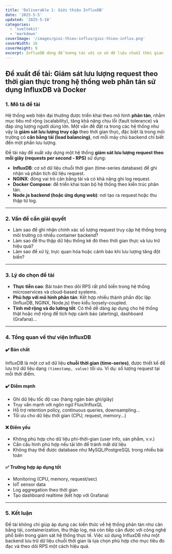 ```yaml
---
title: 'Deliverable 1: Giới thiệu InfluxDB'
date: '2025-5-5'
updated: '2025-5-18'
categories:
  - 'sveltekit'
  - 'markdown'
coverImage: '/images/gioi-thieu-influx/gioi-thieu-influx.png'
coverWidth: 16
coverHeight: 9
excerpt: InfluxDB dùng để tương tác với cơ sở dữ liệu chuỗi thời gian ...
---
```


## Đề xuất đề tài: Giám sát lưu lượng request theo thời gian thực trong hệ thống web phân tán sử dụng InfluxDB và Docker

### 1. Mô tả đề tài

Hệ thống web hiện đại thường được triển khai theo mô hình **phân tán**, nhằm mục tiêu mở rộng (scalability), tăng khả năng chịu lỗi (fault tolerance) và đáp ứng lượng người dùng lớn. Một vấn đề đặt ra trong các hệ thống như vậy là **giám sát lưu lượng truy cập** theo thời gian thực, đặc biệt là trong môi trường có **cân bằng tải (load balancing)**, nơi mỗi máy chủ backend chỉ biết đến một phần lưu lượng.

Đề tài này đề xuất xây dựng một hệ thống **giám sát lưu lượng request theo mỗi giây (requests per second - RPS)** sử dụng:

- **InfluxDB**: cơ sở dữ liệu chuỗi thời gian (time-series database) để ghi nhận và phân tích dữ liệu request.
- **NGINX**: đóng vai trò cân bằng tải và có khả năng ghi log request.
- **Docker Compose**: để triển khai toàn bộ hệ thống theo kiến trúc phân tán.
- **Node.js backend (hoặc ứng dụng web)**: nơi tạo ra request hoặc thu thập từ log.

---

### 2. Vấn đề cần giải quyết

- Làm sao để ghi nhận chính xác số lượng request truy cập hệ thống trong môi trường có nhiều container backend?
- Làm sao để thu thập dữ liệu thống kê đó theo thời gian thực và lưu trữ hiệu quả?
- Làm sao để xử lý, trực quan hóa hoặc cảnh báo khi lưu lượng tăng đột biến?

---

### 3. Lý do chọn đề tài

- **Thực tiễn cao**: Bài toán theo dõi RPS rất phổ biến trong hệ thống microservices và cloud-based systems.
- **Phù hợp với mô hình phân tán**: Kết hợp nhiều thành phần độc lập (InfluxDB, NGINX, Node.js) theo kiểu loosely-coupled.
- **Tính mở rộng và đo lường tốt**: Có thể dễ dàng áp dụng cho hệ thống thật hoặc mở rộng để tích hợp cảnh báo (alerting), dashboard (Grafana)...

---

### 4. Tổng quan về thư viện InfluxDB

#### ✔️ Bản chất

InfluxDB là một cơ sở dữ liệu **chuỗi thời gian (time-series)**, được thiết kế để lưu trữ dữ liệu dạng `(timestamp, value)` tối ưu. Ví dụ: số lượng request tại mỗi thời điểm.

#### ✔️ Điểm mạnh

- Ghi dữ liệu tốc độ cao (hàng ngàn bản ghi/giây)
- Truy vấn mạnh với ngôn ngữ Flux/InfluxQL
- Hỗ trợ retention policy, continuous queries, downsampling...
- Tối ưu cho dữ liệu thời gian (CPU, request, memory...)

#### ❌ Điểm yếu

- Không phù hợp cho dữ liệu phi-thời-gian (user info, sản phẩm, v.v.)
- Cần cấu hình phù hợp nếu tải lớn để tránh mất dữ liệu
- Không thay thế được database như MySQL/PostgreSQL trong nhiều bài toán

#### ✅ Trường hợp áp dụng tốt

- Monitoring (CPU, memory, request/sec)
- IoT sensor data
- Log aggregation theo thời gian
- Tạo dashboard realtime (kết hợp với Grafana)

---

### 5. Kết luận

Đề tài không chỉ giúp áp dụng các kiến thức về hệ thống phân tán như cân bằng tải, containerization, thu thập log, mà còn tiếp cận được với công nghệ phổ biến trong giám sát hệ thống thực tế. Việc sử dụng InfluxDB như một backend lưu trữ dữ liệu chuỗi thời gian là lựa chọn phù hợp cho mục tiêu đo đạc và theo dõi RPS một cách hiệu quả.
